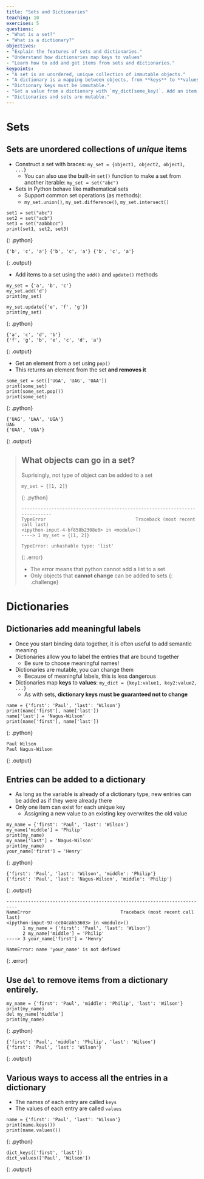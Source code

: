 ```yaml
---
title: "Sets and Dictionaries"
teaching: 10
exercises: 5
questions:
- "What is a set?"
- "What is a dictionary?"
objectives:
- "Explain the features of sets and dictionaries."
- "Understand how dictionaries map keys to values"
- "Learn how to add and get items from sets and dictionaries."
keypoints:
- "A set is an unordered, unique collection of immutable objects."
- "A dictionary is a mapping between objects, from **keys** to **values**."
- "Dictionary keys must be immutable."
- "Get a value from a dictionary with `my_dict[some_key]`. Add an item with `my_dict[some_key] = some_value`."
- "Dictionaries and sets are mutable."
---
```


# Sets
## Sets are unordered collections of *unique* items
*    Construct a set with braces: `my_set = {object1, object2, object3, ...}`
     * You can also use the built-in `set()` function to make a set from another
       iterable: `my_set = set("abc")`
*    Sets in Python behave like mathematical sets
     * Support common set operations (as methods): 
     * `my_set.union()`, `my_set.difference()`, `my_set.intersect()`

~~~
set1 = set("abc")
set2 = set("acb")
set3 = set("aabbbcc")
print(set1, set2, set3)
~~~
{: .python}
~~~
{'b', 'c', 'a'} {'b', 'c', 'a'} {'b', 'c', 'a'}
~~~
{: .output}

*    Add items to a set using the `add()` and `update()` methods

~~~
my_set = {'a', 'b', 'c'}
my_set.add('d')
print(my_set)

my_set.update({'e', 'f', 'g'})
print(my_set)
~~~
{: .python}
~~~
{'a', 'c', 'd', 'b'}
{'f', 'g', 'b', 'e', 'c', 'd', 'a'}
~~~
{: .output}

*    Get an element from a set using `pop()`
*    This returns an element from the set **and removes it**

~~~
some_set = set(['UGA', 'UAG', 'UAA'])
print(some_set)
print(some_set.pop())
print(some_set)
~~~
{: .python}
~~~
{'UAG', 'UAA', 'UGA'}
UAG
{'UAA', 'UGA'}
~~~
{: .output}

> ## What objects can go in a set?
> Suprisingly, not type of object can be added to a set
> ~~~
> my_set = {[1, 2]}
> ~~~
> {: .python}
> ~~~
> ---------------------------------------------------------------------------
> TypeError                                 Traceback (most recent call last)
> <ipython-input-4-bf858b2308e0> in <module>()
> ----> 1 my_set = {[1, 2]}
>  
> TypeError: unhashable type: 'list'
> ~~~
> {: .error}
> - The error means that python cannot add a list to a set
> - Only objects that **cannot change** can be added to sets
{: .challenge}

# Dictionaries
## Dictionaries add meaningful labels

*    Once you start binding data together, it is often useful to add
     semantic meaning
*    Dictionaries allow you to label the entries that are bound together
     * Be sure to choose meaningful names!
*    Dictionaries are mutable, you can change them
     *   Because of meaningful labels, this is less dangerous
*    Dictionaries map **keys** to **values**: `my_dict = {key1:value1, key2:value2, ...}`
     * As with sets, **dictionary keys must be guaranteed not to change**

~~~
name = {'first': 'Paul', 'last': 'Wilson'}
print(name['first'], name['last'])
name['last'] = 'Nagus-Wilson'
print(name['first'], name['last'])
~~~
{: .python}
~~~
Paul Wilson
Paul Nagus-Wilson
~~~
{: .output}

## Entries can be added to a dictionary

*    As long as the variable is already of a dictionary type, new entries can be
     added as if they were already there
*    Only one item can exist for each unique key
     * Assigning a new value to an existing key overwrites the old value

~~~
my_name = {'first': 'Paul', 'last': 'Wilson'}
my_name['middle'] = 'Philip'
print(my_name)
my_name['last'] = 'Nagus-Wilson'
print(my_name)
your_name['first'] = 'Henry'
~~~
{: .python}
~~~
{'first': 'Paul', 'last': 'Wilson', 'middle': 'Philip'}
{'first': 'Paul', 'last': 'Nagus-Wilson', 'middle': 'Philip'}
~~~
{: .output}
~~~
--------------------------------------------------------------------------
NameError                                 Traceback (most recent call last)
<ipython-input-97-cc04cabb3603> in <module>()
      1 my_name = {'first': 'Paul', 'last': 'Wilson'}
      2 my_name['middle'] = 'Philip'
----> 3 your_name['first'] = 'Henry'

NameError: name 'your_name' is not defined
~~~
{: .error}


## Use `del` to remove items from a dictionary entirely.

~~~
my_name = {'first': 'Paul', 'middle': 'Philip', 'last': 'Wilson'}
print(my_name)
del my_name['middle']
print(my_name)
~~~
{: .python}
~~~
{'first': 'Paul', 'middle': 'Philip', 'last': 'Wilson'}
{'first': 'Paul', 'last': 'Wilson'}
~~~
{: .output}

## Various ways to access all the entries in a dictionary

*   The names of each entry are called `keys`
*   The values of each entry are called `values`

~~~
name = {'first': 'Paul', 'last': 'Wilson'}
print(name.keys())
print(name.values())
~~~
{: .python}
~~~
dict_keys(['first', 'last'])
dict_values(['Paul', 'Wilson'])
~~~
{: .output}